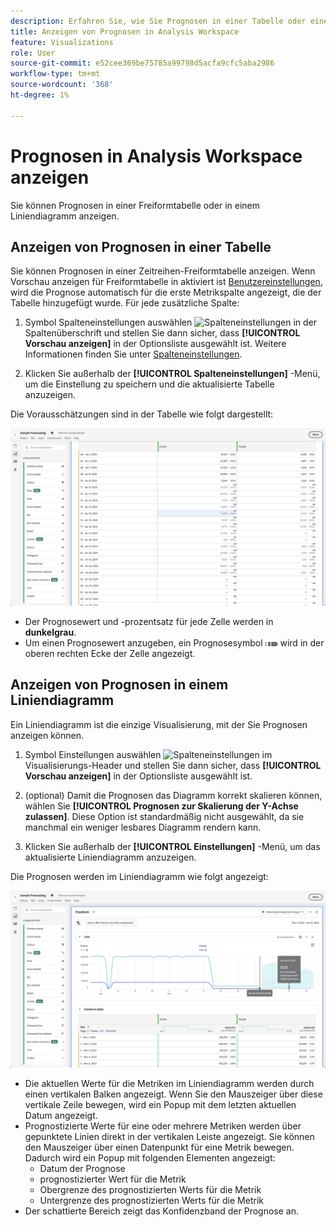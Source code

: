 ```yaml
---
description: Erfahren Sie, wie Sie Prognosen in einer Tabelle oder einem Liniendiagramm anzeigen können.
title: Anzeigen von Prognosen in Analysis Workspace
feature: Visualizations
role: User
source-git-commit: e52cee369be75785a99798d5acfa9cfc5aba2986
workflow-type: tm+mt
source-wordcount: '368'
ht-degree: 1%

---
```


# Prognosen in Analysis Workspace anzeigen

Sie können Prognosen in einer Freiformtabelle oder in einem Liniendiagramm anzeigen.

## Anzeigen von Prognosen in einer Tabelle

Sie können Prognosen in einer Zeitreihen-Freiformtabelle anzeigen. Wenn Vorschau anzeigen für Freiformtabelle in aktiviert ist [Benutzereinstellungen](../user-preferences.md), wird die Prognose automatisch für die erste Metrikspalte angezeigt, die der Tabelle hinzugefügt wurde. Für jede zusätzliche Spalte:

1. Symbol Spalteneinstellungen auswählen ![Spalteneinstellungen](https://spectrum.adobe.com/static/icons/workflow_18/Smock_Settings_18_N.svg) in der Spaltenüberschrift und stellen Sie dann sicher, dass **[!UICONTROL Vorschau anzeigen]** in der Optionsliste ausgewählt ist. Weitere Informationen finden Sie unter [Spalteneinstellungen](../visualizations/freeform-table/column-row-settings/column-settings.md).

1. Klicken Sie außerhalb der **[!UICONTROL Spalteneinstellungen]** -Menü, um die Einstellung zu speichern und die aktualisierte Tabelle anzuzeigen.

Die Vorausschätzungen sind in der Tabelle wie folgt dargestellt:

![Vorschau in Tabelle anzeigen](assets/show-forecast-table.png)

* Der Prognosewert und -prozentsatz für jede Zelle werden in **dunkelgrau**.
* Um einen Prognosewert anzugeben, ein Prognosesymbol <img src="./assets/forecast.svg" alt="Prognosesymbol" width="20" /> wird in der oberen rechten Ecke der Zelle angezeigt.


## Anzeigen von Prognosen in einem Liniendiagramm

Ein Liniendiagramm ist die einzige Visualisierung, mit der Sie Prognosen anzeigen können.

1. Symbol Einstellungen auswählen ![Spalteneinstellungen](https://spectrum.adobe.com/static/icons/workflow_18/Smock_Settings_18_N.svg) im Visualisierungs-Header und stellen Sie dann sicher, dass **[!UICONTROL Vorschau anzeigen]** in der Optionsliste ausgewählt ist.

1. (optional) Damit die Prognosen das Diagramm korrekt skalieren können, wählen Sie **[!UICONTROL Prognosen zur Skalierung der Y-Achse zulassen]**. Diese Option ist standardmäßig nicht ausgewählt, da sie manchmal ein weniger lesbares Diagramm rendern kann.

1. Klicken Sie außerhalb der **[!UICONTROL Einstellungen]** -Menü, um das aktualisierte Liniendiagramm anzuzeigen.

Die Prognosen werden im Liniendiagramm wie folgt angezeigt:

![Vorschau in Liniendiagramm anzeigen](assets/show-forecast-linechart.png)

* Die aktuellen Werte für die Metriken im Liniendiagramm werden durch einen vertikalen Balken angezeigt. Wenn Sie den Mauszeiger über diese vertikale Zeile bewegen, wird ein Popup mit dem letzten aktuellen Datum angezeigt.
* Prognostizierte Werte für eine oder mehrere Metriken werden über gepunktete Linien direkt in der vertikalen Leiste angezeigt. Sie können den Mauszeiger über einen Datenpunkt für eine Metrik bewegen. Dadurch wird ein Popup mit folgenden Elementen angezeigt:
   * Datum der Prognose
   * prognostizierter Wert für die Metrik
   * Obergrenze des prognostizierten Werts für die Metrik
   * Untergrenze des prognostizierten Werts für die Metrik
* Der schattierte Bereich zeigt das Konfidenzband der Prognose an.

